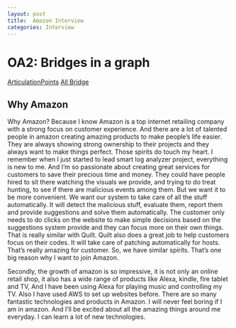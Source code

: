```yaml
---
layout: post
title:  Amazon Interview
categories: Interview
---
```



# OA2: Bridges in a graph
[ArticulationPoints](https://www.geeksforgeeks.org/articulation-points-or-cut-vertices-in-a-graph/)
[All Bridge](https://www.geeksforgeeks.org/bridge-in-a-graph/)

## Why Amazon
Why Amazon?
Because I know Amazon is a top internet retailing company wi‍‌‍‌‍‌‌‌‍‍‌‍‍‌‍‍‍‌‍th a strong focus on customer experience. And there are a lot of talented people in amazon creating amazing products to make people’s life easier. They are always showing strong ownership to their projects and they always want to make things perfect. Those spirits do touch my heart. I remember when I just started to lead smart log analyzer project, everything is new to me. And I’m so passionate about creating great services for customers to save their precious time and money. They could have people hired to sit there watching the visuals we provide, and trying to do treat hunting, to see if there are malicious events among them. But we want it to be more convenient. We want our system to take care of all the stuff automatically. It will detect the malicious stuff, evaluate them, report them and provide suggestions and solve them automatically. The customer only needs to do clicks on the website to make simple decisions based on the suggestions system provide and they can focus more on their own things. That is really similar with Quilt. Quilt also does a great job to help customers focus on their codes. It will take care of patching automatically for hosts. That’s really amazing for customer. So, we have similar spirits. That’s one big reason why I want to join Amazon.

Secondly, the growth of amazon is so impressive, it is not only an online retail shop, it also has a wide range of products like Alexa, kindle, fire tablet and TV, And I have been using Alexa for playing music and controlling my TV. Also I have used AWS to set up websites before. There are so many fantastic technologies and products in Amazon. I will never feel boring if I am in amazon. And I’ll be excited about all the amazing things around me everyday. I can learn a lot of new technologies.